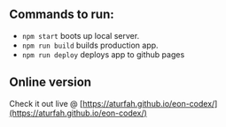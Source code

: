## Commands to run:
- `npm start` boots up local server.
- `npm run build` builds production app.
- `npm run deploy` deploys app to github pages

## Online version
Check it out live @ [https://aturfah.github.io/eon-codex/](https://aturfah.github.io/eon-codex/)
